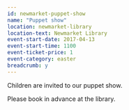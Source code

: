 ```yaml
---
id: newmarket-puppet-show
name: "Puppet show"
location: newmarket-library
location-text: Newmarket Library
event-start-date: 2017-04-13
event-start-time: 1100
event-ticket-price: 1
event-category: easter
breadcrumb: y
---
```


Children are invited to our puppet show.

Please book in advance at the library.

